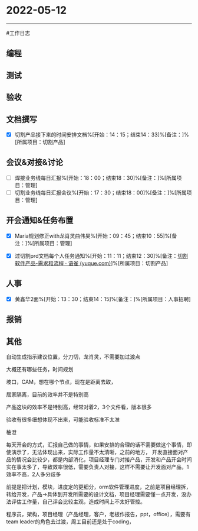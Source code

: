 # 2022-05-12 

---

#工作日志

## 编程



## 测试



## 验收 



## 文档撰写 
- [x] 切割产品接下来的时间安排文档%[开始：14：15；结束14：33]%[备注：]%[所属项目：切割产品]


## 会议&对接&讨论

- [ ] 焊接业务线每日汇报%[开始：18：00；结束18：30]%[备注：]%[所属项目：管理]
- [ ] 切割业务线每日汇报会议%[开始：17：30；结束18：00]%[备注：]%[所属项目：管理]

## 开会通知&任务布置
- [x] Maria规划修正with龙肖灵曲伟昊%[开始：09：45；结束10：55]%[备注：]%[所属项目：管理]
- [x] 过切割prd文档每个人任务通知%[开始：11：11；结束12：30]%[备注：[切割软件产品-需求和流程 · 语雀 (yuque.com)](https://www.yuque.com/u12577157/kb/oxm3gh/edit#d87Xd)]%[所属项目：切割产品]


## 人事
- [x] 黄鑫华2面%[开始：13：30；结束14：15]%[备注：]%[所属项目：人事招聘]


## 报销



## 其他



自动生成指示建议位置，分刀切，龙肖灵，不需要加过渡点

大概还有哪些任务，时间规划

坡口，CAM，想在哪个节点，现在是距离去取，


居家隔离，目前的效率并不是特别高

产品这块的效率不是特别高，经常对着2，3个文件看，版本很多

验收有很多细想体现不出来，可能验收标准不太准

柚澄

每天开会的方式，汇报自己做的事情，如果安排的合理的话不需要做这个事情，即使演示了，无法体现出来，实际工作量不太清晰，之前的地方，
开发直接面对产品的情况会比较少，都是内部消化，项目经理专门对接产品，开发和产品开会时间实在事太多了，导致效率很低，需要负责人对接，这样不需要让开发面对产品，1效率不高，2人多分歧多

前提是把计划，模块，进度定的更细分，orm软件管理进度，之前是项目经理拆，转给开发，产品->具体到开发所需要的设计文档，项目经理需要懂一点开发，没办法评估工作量，自己评会比较主观，造成时间上不太好管控。

程序员，架构，项目经理（产品经理，客户，老板作报告，ppt，office），需要有team leader的角色去过渡，周工目前还是处于coding，












